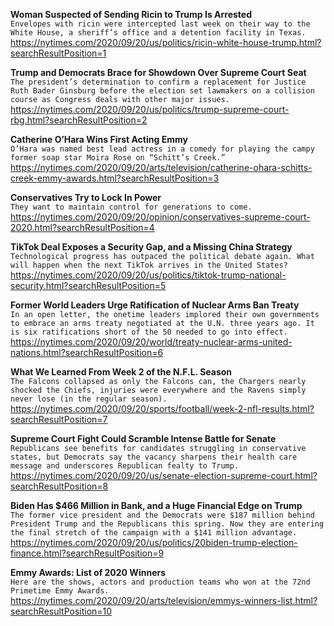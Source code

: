 **Woman Suspected of Sending Ricin to Trump Is Arrested**\
`Envelopes with ricin were intercepted last week on their way to the White House, a sheriff’s office and a detention facility in Texas.`\
https://nytimes.com/2020/09/20/us/politics/ricin-white-house-trump.html?searchResultPosition=1

**Trump and Democrats Brace for Showdown Over Supreme Court Seat**\
`The president’s determination to confirm a replacement for Justice Ruth Bader Ginsburg before the election set lawmakers on a collision course as Congress deals with other major issues.`\
https://nytimes.com/2020/09/20/us/politics/trump-supreme-court-rbg.html?searchResultPosition=2

**Catherine O’Hara Wins First Acting Emmy**\
`O’Hara was named best lead actress in a comedy for playing the campy former soap star Moira Rose on “Schitt’s Creek.”`\
https://nytimes.com/2020/09/20/arts/television/catherine-ohara-schitts-creek-emmy-awards.html?searchResultPosition=3

**Conservatives Try to Lock In Power**\
`They want to maintain control for generations to come.`\
https://nytimes.com/2020/09/20/opinion/conservatives-supreme-court-2020.html?searchResultPosition=4

**TikTok Deal Exposes a Security Gap, and a Missing China Strategy**\
`Technological progress has outpaced the political debate again. What will happen when the next TikTok arrives in the United States?`\
https://nytimes.com/2020/09/20/us/politics/tiktok-trump-national-security.html?searchResultPosition=5

**Former World Leaders Urge Ratification of Nuclear Arms Ban Treaty**\
`In an open letter, the onetime leaders implored their own governments to embrace an arms treaty negotiated at the U.N. three years ago. It is six ratifications short of the 50 needed to go into effect.`\
https://nytimes.com/2020/09/20/world/treaty-nuclear-arms-united-nations.html?searchResultPosition=6

**What We Learned From Week 2 of the N.F.L. Season**\
`The Falcons collapsed as only the Falcons can, the Chargers nearly shocked the Chiefs, injuries were everywhere and the Ravens simply never lose (in the regular season).`\
https://nytimes.com/2020/09/20/sports/football/week-2-nfl-results.html?searchResultPosition=7

**Supreme Court Fight Could Scramble Intense Battle for Senate**\
`Republicans see benefits for candidates struggling in conservative states, but Democrats say the vacancy sharpens their health care message and underscores Republican fealty to Trump.`\
https://nytimes.com/2020/09/20/us/senate-election-supreme-court.html?searchResultPosition=8

**Biden Has $466 Million in Bank, and a Huge Financial Edge on Trump**\
`The former vice president and the Democrats were $187 million behind President Trump and the Republicans this spring. Now they are entering the final stretch of the campaign with a $141 million advantage.`\
https://nytimes.com/2020/09/20/us/politics/20biden-trump-election-finance.html?searchResultPosition=9

**Emmy Awards: List of 2020 Winners**\
`Here are the shows, actors and production teams who won at the 72nd Primetime Emmy Awards.`\
https://nytimes.com/2020/09/20/arts/television/emmys-winners-list.html?searchResultPosition=10

